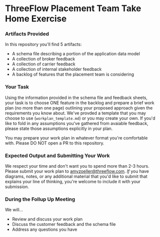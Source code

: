 # ThreeFlow Placement Team Take Home Exercise

### Artifacts Provided
In this repository you'll find 5 artifacts:
* A schema file describing a portion of the application data model
* A collection of broker feedback
* A collection of carrier feedback
* A collection of internal stakeholder feedback
* A backlog of features that the placement team is considering

### Your Task
Using the information provided in the schema file and feedback sheets, your task is to choose ONE feature in the backlog and prepare a brief work plan (no more than one page) outlining your proposed approach given the requirements you know about.  We've provded a template that you may choose to use (`workplan_template.md`) or you may create your own. If you'd like to fold in any assumptions you've gathered from avaiable feedback, please state those assumptions explicitly in your plan.

You may prepare your work plan in whatever format you're comfortable with.  Please DO NOT open a PR to this repository.

### Expected Output and Submitting Your Work
We respect your time and don't want you to spend more than 2-3 hours. Please submit your work plan to amyzoeller@threeflow.com. *If* you have diagrams, notes, or any additional material that you'd like to submit that explains your line of thinking, you're welcome to include it with your submission.

### During the Follup Up Meeting
We will...
* Review and discuss your work plan
* Discuss the customer feedback and the schema file
* Address any questions you have
